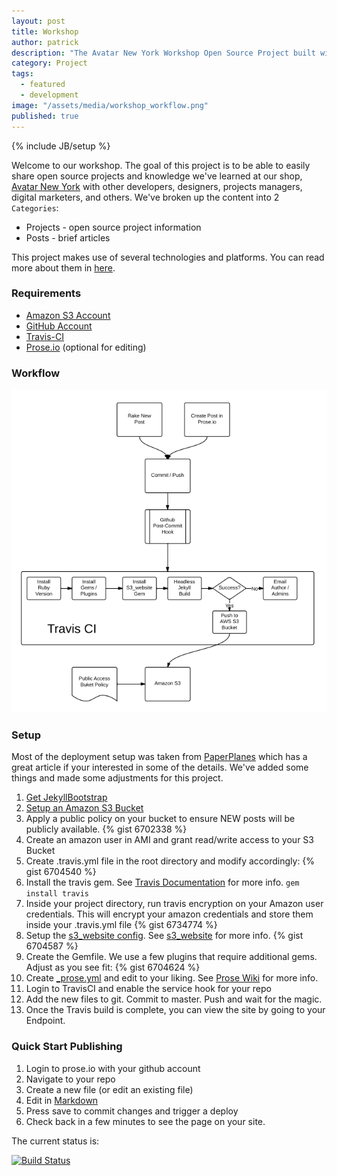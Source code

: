 ```yaml
---
layout: post
title: Workshop
author: patrick
description: "The Avatar New York Workshop Open Source Project built with Jekyll Bootstrap"
category: Project
tags: 
  - featured
  - development
image: "/assets/media/workshop_workflow.png"
published: true
---
```


{% include JB/setup %}

Welcome to our workshop.  The goal of this project is to be able to easily share open source projects and knowledge we've learned at our shop, [Avatar New York](http://avatarnewyork.com) with other developers, designers, projects managers, digital marketers, and others.  We've broken up the content into 2 `Categories`:

* Projects - open source project information
* Posts - brief articles

This project makes use of several technologies and platforms.  You can read more about them in [here](/post/jekyll_travisci_amazons3_ohmy).

### Requirements
* [Amazon S3 Account](http://aws.amazon.com/s3)
* [GitHub Account](http://github.com)
* [Travis-CI](http://travis-ci.org)
* [Prose.io](http://prose.io) (optional for editing)

### Workflow
![Workshop Workflow](/assets/media/workshop_workflow.png)

### Setup
Most of the deployment setup was taken from [PaperPlanes](http://www.paperplanes.de/2013/8/13/deploying-your-jekyll-blog-to-s3-with-travis-ci.html) which has a great article if your interested in some of the details.  We've added some things and made some adjustments for this project.

1. [Get JekyllBootstrap](http://jekyllbootstrap.com/)
2. [Setup an Amazon S3 Bucket](http://docs.aws.amazon.com/AmazonS3/latest/dev/website-hosting-custom-domain-walkthrough.html)
3. Apply a public policy on your bucket to ensure NEW posts will be publicly available.
{% gist 6702338 %}
4. Create an amazon user in AMI and grant read/write access to your S3 Bucket
5. Create .travis.yml file in the root directory and modify accordingly:
{% gist 6704540 %}
6. Install the travis gem.  See [Travis Documentation](http://about.travis-ci.org/docs/user/encryption-keys/) for more info.
`gem install travis`
7. Inside your project directory, run travis encryption on your Amazon user credentials.  This will encrypt your amazon credentials and store them inside your .travis.yml file
{% gist 6734774 %}
8. Setup the [s3_website config](https://github.com/laurilehmijoki/s3_website).  See [s3_website](https://github.com/laurilehmijoki/s3_website) for more info.
{% gist 6704587 %}
9. Create the Gemfile.  We use a few plugins that require additional gems.  Adjust as you see fit:
{% gist 6704624 %}
10. Create [_prose.yml](https://github.com/avatarnewyork/avatarnewyork.github.com/blob/master/_prose.yml) and edit to your liking.  See [Prose Wiki](https://github.com/prose/prose/wiki/Prose-Configuration) for more info.
11. Login to TravisCI and enable the service hook for your repo
12. Add the new files to git.  Commit to master.  Push and wait for the magic.
13. Once the Travis build is complete, you can view the site by going to your Endpoint.

### Quick Start Publishing
1. Login to prose.io with your github account
2. Navigate to your repo
3. Create a new file (or edit an existing file)
4. Edit in [Markdown](http://github.github.com/github-flavored-markdown/)
4. Press save to commit changes and trigger a deploy
5. Check back in a few minutes to see the page on your site.

The current status is: 

[![Build Status](https://secure.travis-ci.org/avatarnewyork/avatarnewyork.github.com.png?branch=master)](http://travis-ci.org/avatarnewyork/avatarnewyork.github.com)
